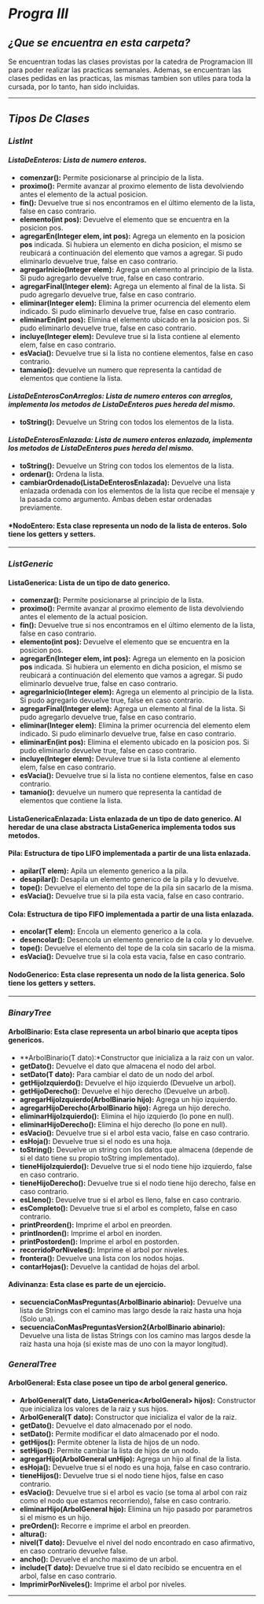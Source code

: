 # ***Progra III*** 

## ***¿Que se encuentra en esta carpeta?***
Se encuentran todas las clases provistas por la catedra de Programacion III para poder realizar las practicas semanales. Ademas, se encuentran las clases pedidas en las practicas, las mismas tambien son utiles para toda la cursada, por lo tanto, han sido incluidas.

___
## ***Tipos De Clases***
### ***ListInt***
#### ***ListaDeEnteros:** Lista de numero enteros.*
- **comenzar():** Permite posicionarse al principio de la lista.
- **proximo():** Permite avanzar al proximo elemento de lista devolviendo antes el elemento de la actual posicion.
- **fin():** Devuelve true si nos encontramos en el último elemento de la lista, false en caso contrario.
- **elemento(int pos):** Devuelve el elemento que se encuentra en la posicion pos.
- **agregarEn(Integer elem, int pos):** Agrega un elemento en la posicion **pos** indicada. Si hubiera un elemento en dicha posicion, el mismo se reubicará a continuación del elemento que
vamos a agregar. Si pudo eliminarlo devuelve true, false en caso contrario.
- **agregarInicio(Integer elem):** Agrega un elemento al principio de la lista. Si pudo agregarlo devuelve true, false en caso contrario.
- **agregarFinal(Integer elem):** Agrega un elemento al final de la lista. Si pudo agregarlo devuelve true, false en caso contrario.
- **eliminar(Integer elem):** Elimina la primer ocurrencia del elemento elem indicado. Si pudo eliminarlo devuelve true, false en caso contrario.
- **eliminarEn(int pos):** Elimina el elemento ubicado en la posicion pos. Si pudo eliminarlo devuelve true, false en caso contrario.
- **incluye(Integer elem):** Devuleve true si la lista contiene al elemento elem, false en caso contrario.
- **esVacia():** Devuelve true si la lista no contiene elementos, false en caso contrario.
- **tamanio():** devuelve un numero que representa la cantidad de elementos que contiene la lista.

#### ***ListaDeEnterosConArreglos:** Lista de numero enteros con arreglos, implementa los metodos de ListaDeEnteros pues hereda del mismo.*
- **toString():** Devuelve un String con todos los elementos de la lista.

#### ***ListaDeEnterosEnlazada:** Lista de numero enteros enlazada, implementa los metodos de ListaDeEnteros pues hereda del mismo.*
- **toString():** Devuelve un String con todos los elementos de la lista.
- **ordenar():** Ordena la lista.
- **cambiarOrdenado(ListaDeEnterosEnlazada):** Devuelve una lista enlazada ordenada con los elementos de la lista que recibe el mensaje y la pasada como argumento. Ambas deben estar ordenadas previamente.

#### ***NodoEntero:** Esta clase representa un nodo de la lista de enteros. Solo tiene los getters y setters.
___
### ***ListGeneric***
#### **ListaGenerica:** Lista de un tipo de dato generico.
- **comenzar():** Permite posicionarse al principio de la lista.
- **proximo():** Permite avanzar al proximo elemento de lista devolviendo antes el elemento de la actual posicion.
- **fin():** Devuelve true si nos encontramos en el último elemento de la lista, false en caso contrario.
- **elemento(int pos):** Devuelve el elemento que se encuentra en la posicion pos.
- **agregarEn(Integer elem, int pos):** Agrega un elemento en la posicion **pos** indicada. Si hubiera un elemento en dicha posicion, el mismo se reubicará a continuación del elemento que
vamos a agregar. Si pudo eliminarlo devuelve true, false en caso contrario.
- **agregarInicio(Integer elem):** Agrega un elemento al principio de la lista. Si pudo agregarlo devuelve true, false en caso contrario.
- **agregarFinal(Integer elem):** Agrega un elemento al final de la lista. Si pudo agregarlo devuelve true, false en caso contrario.
- **eliminar(Integer elem):** Elimina la primer ocurrencia del elemento elem indicado. Si pudo eliminarlo devuelve true, false en caso contrario.
- **eliminarEn(int pos):** Elimina el elemento ubicado en la posicion pos. Si pudo eliminarlo devuelve true, false en caso contrario.
- **incluye(Integer elem):** Devuleve true si la lista contiene al elemento elem, false en caso contrario.
- **esVacia():** Devuelve true si la lista no contiene elementos, false en caso contrario.
- **tamanio():** devuelve un numero que representa la cantidad de elementos que contiene la lista.

#### **ListaGenericaEnlazada:** Lista enlazada de un tipo de dato generico. Al heredar de una clase abstracta ListaGenerica implementa todos sus metodos.

#### **Pila:** Estructura de tipo LIFO implementada a partir de una lista enlazada.
- **apilar(T elem):** Apila un elemento generico a la pila.
- **desapilar():** Desapila un elemento generico de la pila y lo devuelve.
- **tope():** Devuelve el elemento del tope de la pila sin sacarlo de la misma.
- **esVacia():** Devuelve true si la pila esta vacia, false en caso contrario.

#### **Cola:** Estructura de tipo FIFO implementada a partir de una lista enlazada.
- **encolar(T elem):** Encola un elemento generico a la cola.
- **desencolar():** Desencola un elemento generico de la cola y lo devuelve.
- **tope():** Devuelve el elemento del tope de la cola sin sacarlo de la misma.
- **esVacia():** Devuelve true si la cola esta vacia, false en caso contrario.

#### **NodoGenerico:** Esta clase representa un nodo de la lista generica. Solo tiene los getters y setters.

___
### ***BinaryTree***
#### **ArbolBinario:** Esta clase representa un arbol binario que acepta tipos genericos.
- **ArbolBinario(T dato):*Constructor que inicializa a la raiz con un valor.
- **getDato():** Devuelve el dato que almacena el nodo del arbol.
- **setDato(T dato):** Para cambiar el dato de un nodo del arbol.
- **getHijoIzquierdo():** Devuelve el hijo izquierdo (Devuelve un arbol).
- **getHijoDerecho():** Devuelve el hijo derecho (Devuelve un arbol).
- **agregarHijoIzquierdo(ArbolBinario<T> hijo):** Agrega un hijo izquierdo.
- **agregarHijoDerecho(ArbolBinario<T> hijo):** Agrega un hijo derecho.
- **eliminarHijoIzquierdo():** Elimina el hijo izquierdo (lo pone en null).
- **eliminarHijoDerecho():** Elimina el hijo derecho (lo pone en null).
- **esVacio():** Devuelve true si el arbol esta vacio, false en caso contrario.
- **esHoja():** Devuelve true si el nodo es una hoja.
- **toString():** Devuelve un string con los datos que almacena (depende de si el dato tiene su propio toString implementado).
- **tieneHijoIzquierdo():** Devuelve true si el nodo tiene hijo izquierdo, false en caso contrario.
- **tieneHijoDerecho():** Devuelve true si el nodo tiene hijo derecho, false en caso contrario.
- **esLleno():** Devuelve true si el arbol es lleno, false en caso contrario.
- **esCompleto():** Devuelve true si el arbol es completo, false en caso contrario.
- **printPreorden():** Imprime el arbol en preorden.
- **printInorden():** Imprime el arbol en inorden.
- **printPostorden():** Imprime el arbol en postorden.
- **recorridoPorNiveles():** Imprime el arbol por niveles.
- **frontera():** Devuelve una lista con los nodos hojas.
- **contarHojas():** Devuelve la cantidad de hojas del arbol.

#### **Adivinanza:** Esta clase es parte de un ejercicio.
- **secuenciaConMasPreguntas(ArbolBinario<String> abinario):** Devuelve una lista de Strings con el camino mas largo desde la raiz hasta una hoja (Solo una).
- **secuenciaConMasPreguntasVersion2(ArbolBinario<String> abinario):** Devuelve una lista de listas Strings con los camino mas largos desde la raiz hasta una hoja (si existe mas de uno con la mayor longitud).
### ***GeneralTree***
#### **ArbolGeneral:** Esta clase posee un tipo de arbol general generico.
- **ArbolGeneral(T dato, ListaGenerica<ArbolGeneral<T>> hijos):** Constructor que inicializa los valores de la raiz y sus hijos.
- **ArbolGeneral(T dato):** Constructor que inicializa el valor de la raiz.
- **getDato():** Devuelve el dato almacenado por el nodo.
- **setDato():** Permite modificar el dato almacenado por el nodo.
- **getHijos():** Permite obtener la lista de hijos de un nodo.
- **setHijos():** Permite cambiar la lista de hijos de un nodo.
- **agregarHijo(ArbolGeneral<T> unHijo):** Agrega un hijo al final de la lista. 
- **esHoja():** Devuelve true si el nodo es una hoja, false en caso contrario. 
- **tieneHijos():** Devuelve true si el nodo tiene hijos, false en caso contrario.
- **esVacio():** Devuelve true si el arbol es vacio (se toma al arbol con raiz como el nodo que estamos recorriendo), false en caso contrario. 
- **eliminarHijo(ArbolGeneral<T> hijo):** Elimina un hijo pasado por parametros si el mismo es un hijo.
- **preOrden():** Recorre e imprime el arbol en preorden. 
- **altura():** 
- **nivel(T dato):** Devuelve el nivel del nodo encontrado en caso afirmativo, en caso contrario devuelve false.
- **ancho():** Devuelve el ancho maximo de un arbol.
- **include(T dato):** Devuelve true si el dato recibido se encuentra en el arbol, false en caso contrario.
- **ImprimirPorNiveles():** Imprime el arbol por niveles.
___
